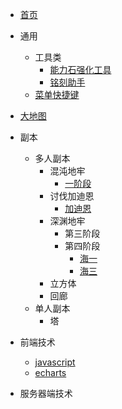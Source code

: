 <!--
 * @Author: your name
 * @Date: 2022-04-29 14:18:55
 * @LastEditTime: 2022-05-05 17:39:46
 * @LastEditors: Please set LastEditors
 * @Description: 打开koroFileHeader查看配置 进行设置: https://github.com/OBKoro1/koro1FileHeader/wiki/%E9%85%8D%E7%BD%AE
 * @FilePath: \lostArk\_sidebar.md
-->
* [首页](index.md)

* 通用
    * 工具类
        * [能力石强化工具](https://lostark.meta-game.gg/ability-stone-cal)
        * [铭刻助手](http://mk.lost-ark.cn/)
    * [菜单快捷键](common/快捷键)

* [大地图](https://www.caimogu.cc/art/map.html?z=overworld&l=us)

* 副本
    * 多人副本
        * 混沌地牢
            * [一阶段](instance/dungeon/index)
        * 讨伐加迪恩
            * [加迪恩](instance/gadian/README)
        * 深渊地牢
            * 第三阶段
            * 第四阶段
                * [海一](instance/deepDungeon/T4/海一)
                * [海三](instance/deepDungeon/T4/海三)
        * 立方体
        * 回廊
    * 单人副本
        * 塔

* 前端技术
    * [javascript](javascript/工作.md)
    * [echarts](01/echarts/)

* 服务器端技术
